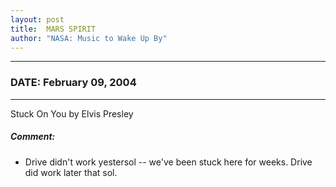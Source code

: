 ```yaml
---
layout: post
title:  MARS SPIRIT
author: "NASA: Music to Wake Up By"
---
```


----
### DATE: February 09, 2004
----
Stuck On You by Elvis Presley

##### Comment:
* Drive didn't work yestersol -- we've been stuck here for weeks. Drive did work later that sol.
